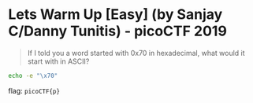 # Lets Warm Up [Easy] (by Sanjay C/Danny Tunitis) - picoCTF 2019
> If I told you a word started with 0x70 in hexadecimal, what would it start with in ASCII? 



```bash
echo -e "\x70"
```


flag: `picoCTF{p}`